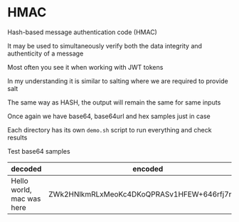 # HMAC

Hash-based message authentication code (HMAC)

It may be used to simultaneously verify both the data integrity and authenticity of a message

Most often you see it when working with JWT tokens

In my understanding it is similar to salting where we are required to provide salt

The same way as HASH, the output will remain the same for same inputs

Once again we have base64, base64url and hex samples just in case

Each directory has its own `demo.sh` script to run everything and check results

Test base64 samples

| decoded                   | encoded                                      |
| ------------------------- | -------------------------------------------- |
| Hello world, mac was here | ZWk2HNlkmRLxMeoKc4DKoQPRASv1HFEW+646rfj7rMg= |
